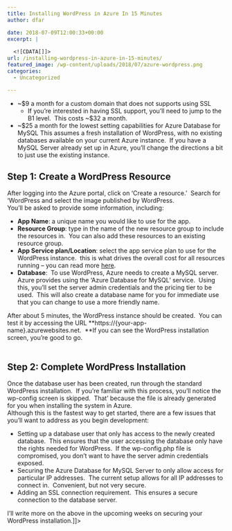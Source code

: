 ```yaml
---
title: Installing WordPress in Azure In 15 Minutes
author: dfar

date: 2018-07-09T12:00:33+00:00
excerpt: |
  
  <![CDATA[]]>
url: /installing-wordpress-in-azure-in-15-minutes/
featured_image: /wp-content/uploads/2018/07/azure-wordpress.png
categories:
  - Uncategorized

---
```

<!--[CDATA[For a client last week, I've been working on creating a WordPress instance in Microsoft Azure.  This is due to the hosting setup they have, and a desire to have all things hosted on the cloud.
Generally, a set-up like this can be overkill for a simple WordPress page.  However, this makes the most sense if you're working on a WordPress instance that you expect to get a large amount of traffic, alongside having the ability to scale resources on the fly.
If you're looking to install a WordPress site for a personal blog or other low-traffic site, this isn't the most optimal way, since you're generally running ~$34 a month on the cheapest available settings, for the following:

<ul-->

  * ~$9 a month for a custom domain that does not supports using SSL 
      * If you&#8217;re interested in having SSL support, you&#8217;ll need to jump to the B1 level.&nbsp; This costs ~$32 a month.
  * ~$25 a month for the lowest setting capabilities for Azure Database for MySQL
This assumes a fresh installation of WordPress, with no existing databases available on your current Azure instance.&nbsp; If you have a MySQL Server already set up in Azure, you&#8217;ll change the directions a bit to just use the existing instance.

## Step 1: Create a WordPress Resource

After logging into the Azure portal, click on &#8216;Create a resource.&#8217;&nbsp; Search for &#8216;WordPress and select the image published by WordPress.  
You&#8217;ll be asked to provide some information, including:

  * **App Name**: a unique name you would like to use for the app.
  * **Resource Group**: type in the name of the new resource group to include the resources in.&nbsp; You can also add these resources to an existing resource group.
  * **App Service plan/Location**: select the app service plan to use for the WordPress instance.&nbsp; this is what drives the overall cost for all resources running &#8211; you can read more <a href="https://azure.microsoft.com/en-us/pricing/details/app-service/windows/" target="_blank" rel="noopener noreferrer">here</a>.
  * **Database**:&nbsp; To use WordPress, Azure needs to create a MySQL server.&nbsp; Azure provides using the &#8216;Azure Database for MySQL&#8217; service.&nbsp; Using this, you&#8217;ll set the server admin credentials and the pricing tier to be used.&nbsp; This will also create a database name for you for immediate use that you can change to use a more friendly name.

After about 5 minutes, the WordPress instance should be created.&nbsp; You can test it by accessing the URL **https://{your-app-name}.azurewebsites.net.&nbsp;&nbsp;**If you can see the WordPress installation screen, you&#8217;re good to go.  
&nbsp;

## Step 2: Complete WordPress Installation

Once the database user has been created, run through the standard WordPress installation.&nbsp; If you&#8217;re familiar with this process, you&#8217;ll notice the wp-config screen is skipped.&nbsp; That&#8217; because the file is already generated for you when installing the system in Azure.  
Although this is the fastest way to get started, there are a few issues that you&#8217;ll want to address as you begin development:

  * Setting up a database user that only has access to the newly created database.&nbsp; This ensures that the user accessing the database only have the rights needed for WordPress.&nbsp; If the wp-config.php file is compromised, you don&#8217;t want to have the server admin credentials exposed.
  * Securing the Azure Database for MySQL Server to only allow access for particular IP addresses.&nbsp; The current setup allows for all IP addresses to connect in.&nbsp; Convenient, but not very secure.
  * Adding an SSL connection requirement.&nbsp; This ensures a secure connection to the database server.

I&#8217;ll write more on the above in the upcoming weeks on securing your WordPress installation.]]>